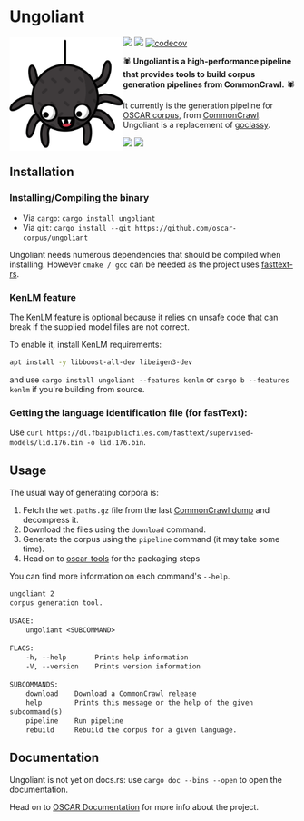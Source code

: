 # Ungoliant

<img align="left" src="img/logo.png" width="200" height="200" /> 

![](https://img.shields.io/crates/d/ungoliant?style=flat-square) ![](https://img.shields.io/crates/l/ungoliant?style=flat-square) 
[![codecov](https://codecov.io/gh/oscar-corpus/ungoliant/branch/master/graph/badge.svg?token=Q3M8F86E2G)](https://codecov.io/gh/oscar-corpus/ungoliant)

🕷️ **Ungoliant is a high-performance pipeline that provides tools to build corpus generation pipelines from CommonCrawl.** 🕷️

It currently is the generation pipeline for [OSCAR corpus](https://oscar-corpus.com), from [CommonCrawl](https://commoncrawl.org).
Ungoliant is a replacement of [goclassy](https://github.com/oscar-corpus/goclassy).


![](https://img.shields.io/github/workflow/status/oscar-corpus/ungoliant/Rust/master?label=main&style=flat-square)                           ![](https://img.shields.io/github/workflow/status/oscar-corpus/ungoliant/Rust/dev?label=dev&style=flat-square)

## Installation

### Installing/Compiling the binary
* Via `cargo`: `cargo install ungoliant`
* Via `git`: `cargo install --git https://github.com/oscar-corpus/ungoliant`

Ungoliant needs numerous dependencies that should be compiled when installing. However `cmake / gcc` can be needed as the project uses [fasttext-rs](https://github.com/messense/fasttext-rs).

### KenLM feature

The KenLM feature is optional because it relies on unsafe code that can break if the supplied model files are not correct.

To enable it, install KenLM requirements:

```bash
apt install -y libboost-all-dev libeigen3-dev
```

and use `cargo install ungoliant --features kenlm` or `cargo b --features kenlm` if you're building from source.

### Getting the language identification file (for fastText):

Use `curl https://dl.fbaipublicfiles.com/fasttext/supervised-models/lid.176.bin -o lid.176.bin`.

## Usage 

The usual way of generating corpora is:

1. Fetch the `wet.paths.gz` file from the last [CommonCrawl dump](https://commoncrawl.org/connect/blog/) and decompress it.
2. Download the files using the `download` command.
3. Generate the corpus using the `pipeline` command (it may take some time).
4. Head on to [oscar-tools](https://github.com/oscar-project/oscar-tools) for the packaging steps

You can find more information on each command's `--help`.

```text
ungoliant 2
corpus generation tool.

USAGE:
    ungoliant <SUBCOMMAND>

FLAGS:
    -h, --help       Prints help information
    -V, --version    Prints version information

SUBCOMMANDS:
    download    Download a CommonCrawl release
    help        Prints this message or the help of the given subcommand(s)
    pipeline    Run pipeline
    rebuild     Rebuild the corpus for a given language.
```

## Documentation

Ungoliant is not yet on docs.rs: use `cargo doc --bins --open` to open the documentation.

Head on to [OSCAR Documentation](https://oscar-project.github.io/documentation/) for more info about the project.

